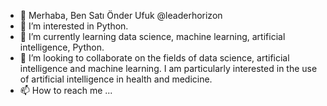 - 👋 Merhaba, Ben Satı Önder Ufuk @leaderhorizon
- 👀 I’m interested in Python.
- 🌱 I’m currently learning data science, machine learning, artificial intelligence, Python. 
- 💞️ I’m looking to collaborate on the fields of data science, artificial intelligence and machine learning. I am particularly interested in the use of artificial intelligence in health and medicine.
- 📫 How to reach me ...

<!---
leaderhorizon/leaderhorizon is a ✨ special ✨ repository because its `README.md` (this file) appears on your GitHub profile.
You can click the Preview link to take a look at your changes.
--->
